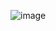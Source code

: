 ![image](https://user-images.githubusercontent.com/124118311/216502555-59caac0d-e688-4a4f-b1a0-7fafc0125874.png)
